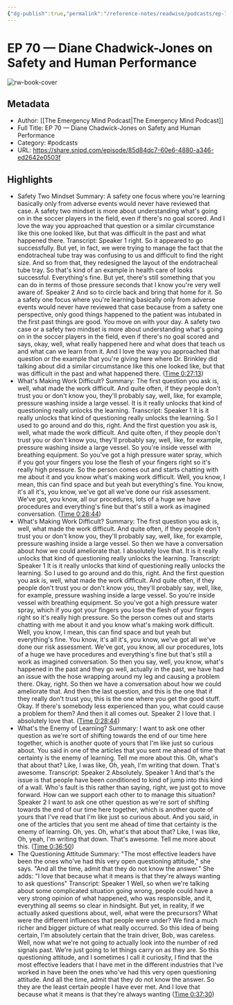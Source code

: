```yaml
---
{"dg-publish":true,"permalink":"/reference-notes/readwise/podcasts/ep-70-diane-chadwick-jones-on-safety-and-human-performance/"}
---
```


# EP 70 —  Diane Chadwick-Jones on Safety and Human Performance

![rw-book-cover](https://readwise-assets.s3.amazonaws.com/static/images/article3.5c705a01b476.png)

## Metadata
- Author: [[The Emergency Mind Podcast\|The Emergency Mind Podcast]]
- Full Title: EP 70 —  Diane Chadwick-Jones on Safety and Human Performance
- Category: #podcasts
- URL: https://share.snipd.com/episode/85d84dc7-60e6-4880-a346-ed2642e0503f

## Highlights
- Safety Two Mindset
  Summary:
  A safety one focus where you're learning basically only from adverse events would never have reviewed that case. A safety two mindset is more about understanding what's going on in the soccer players in the field, even if there's no goal scored. And I love the way you approached that question or a similar circumstance like this one looked like, but that was difficult in the past and what happened there.
  Transcript:
  Speaker 1
  right. So it appeared to go successfully. But yet, in fact, we were trying to manage the fact that the endotracheal tube tray was confusing to us and difficult to find the right size. And so from that, they redesigned the layout of the endotracheal tube tray. So that's kind of an example in health care of looks successful. Everything's fine. But yet, there's still something that you can do in terms of those pressure seconds that I know you're very well aware of.
  Speaker 2
  And so to circle back and bring that home for it. So a safety one focus where you're learning basically only from adverse events would never have reviewed that case because from a safety one perspective, only good things happened to the patient was intubated in the first past things are good. You move on with your day. A safety two case or a safety two mindset is more about understanding what's going on in the soccer players in the field, even if there's no goal scored and says, okay, well, what really happened here and what does that teach us and what can we learn from it. And I love the way you approached that question or the example that you're giving here where Dr. Brinkley did talking about did a similar circumstance like this one looked like, but that was difficult in the past and what happened there. ([Time 0:27:13](https://share.snipd.com/snip/1f331ce7-9db0-44a0-bb74-12e64b8ddb33))
- What's Making Work Difficult?
  Summary:
  The first question you ask is, well, what made the work difficult. And quite often, if they people don't trust you or don't know you, they'll probably say, well, like, for example, pressure washing inside a large vessel. It is it really unlocks that kind of questioning really unlocks the learning.
  Transcript:
  Speaker 1
  It is it really unlocks that kind of questioning really unlocks the learning. So I used to go around and do this, right. And the first question you ask is, well, what made the work difficult. And quite often, if they people don't trust you or don't know you, they'll probably say, well, like, for example, pressure washing inside a large vessel. So you're inside vessel with breathing equipment. So you've got a high pressure water spray, which if you got your fingers you lose the flesh of your fingers right so it's really high pressure. So the person comes out and starts chatting with me about it and you know what's making work difficult. Well, you know, I mean, this can find space and but yeah but everything's fine. You know, it's all it's, you know, we've got all we've done our risk assessment. We've got, you know, all our procedures, lots of a huge we have procedures and everything's fine but that's still a work as imagined conversation. ([Time 0:28:44](https://share.snipd.com/snip/3d38a0e2-7cca-4c8c-8086-19607fc1fc6b))
- What's Making Work Difficult?
  Summary:
  The first question you ask is, well, what made the work difficult. And quite often, if they people don't trust you or don't know you, they'll probably say, well, like, for example, pressure washing inside a large vessel. So then we have a conversation about how we could ameliorate that. I absolutely love that. It is it really unlocks that kind of questioning really unlocks the learning.
  Transcript:
  Speaker 1
  It is it really unlocks that kind of questioning really unlocks the learning. So I used to go around and do this, right. And the first question you ask is, well, what made the work difficult. And quite often, if they people don't trust you or don't know you, they'll probably say, well, like, for example, pressure washing inside a large vessel. So you're inside vessel with breathing equipment. So you've got a high pressure water spray, which if you got your fingers you lose the flesh of your fingers right so it's really high pressure. So the person comes out and starts chatting with me about it and you know what's making work difficult. Well, you know, I mean, this can find space and but yeah but everything's fine. You know, it's all it's, you know, we've got all we've done our risk assessment. We've got, you know, all our procedures, lots of a huge we have procedures and everything's fine but that's still a work as imagined conversation. So then you say, well, you know, what's happened in the past and they go well, actually in the past, we have had an issue with the hose wrapping around my leg and causing a problem there. Okay, right. So then we have a conversation about how we could ameliorate that. And then the last question, and this is the one that if they really don't trust you, this is the one where you get the good stuff. Okay. If there's somebody less experienced than you, what could cause a problem for them? And then it all comes out.
  Speaker 2
  I love that. I absolutely love that. ([Time 0:28:44](https://share.snipd.com/snip/972c0e63-570a-4c9c-bd2c-b7e933a42ea4))
- What's the Enemy of Learning?
  Summary:
  I want to ask one other question as we're sort of shifting towards the end of our time here together, which is another quote of yours that I'm like just so curious about. You said in one of the articles that you sent me ahead of time that certainty is the enemy of learning. Tell me more about this. Oh, what's that about that? Like, I was like, Oh, yeah, I'm writing that down. That's awesome.
  Transcript:
  Speaker 2
  Absolutely.
  Speaker 1
  And that's the issue is that people have been conditioned to kind of jump into this kind of a wall. Who's fault is this rather than saying, right, we just got to move forward. How can we support each other to to manage this situation?
  Speaker 2
  I want to ask one other question as we're sort of shifting towards the end of our time here together, which is another quote of yours that I've read that I'm like just so curious about. And you said, in one of the articles that you sent me ahead of time that certainty is the enemy of learning. Oh, yes. Oh, what's that about that? Like, I was like, Oh, yeah, I'm writing that down. That's awesome. Tell me more about this. ([Time 0:36:50](https://share.snipd.com/snip/4a68fb04-2add-4d1b-8fbd-4903a06c6b55))
- The Questioning Attitude
  Summary:
  "The most effective leaders have been the ones who've had this very open questioning attitude," she says. "And all the time, admit that they do not know the answer." She adds: "I love that because what it means is that they're always wanting to ask questions"
  Transcript:
  Speaker 1
  Well, so when we're talking about some complicated situation going wrong, people could have a very strong opinion of what happened, who was responsible, and it, everything all seems so clear in hindsight. But yet, in reality, if we actually asked questions about, well, what were the precursors? What were the different influences that people were under? We find a much richer and bigger picture of what really occurred. So this idea of being certain, I'm absolutely certain that the train driver, Bob, was careless. Well, now what we're not going to actually look into the number of red signals past. We're just going to let things carry on as they are. So this questioning attitude, and I sometimes I call it curiosity, I find that the most effective leaders that I have met in the different industries that I've worked in have been the ones who've had this very open questioning attitude. And all the time, admit that they do not know the answer. So they are the least certain people I have ever met. And I love that because what it means is that they're always wanting ([Time 0:37:30](https://share.snipd.com/snip/9fcedc72-94f4-4dd8-8e7a-e932cf056510))

